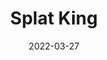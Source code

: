 ---
title: Splat King
date: 2022-03-27
Author: Mican
base: Base
images: [
    "https://raw.githubusercontent.com/Phoenixx19/JumpKingPlus/www/images/workshop/reskins/15-banner.png",
    "https://raw.githubusercontent.com/Phoenixx19/JumpKingPlus/www/images/workshop/reskins/15-hover.png"
]
dlink: "https://github.com/Phoenixx19/JumpKingPlus/raw/www/reskins/clothing/SplatKing.zip"
---